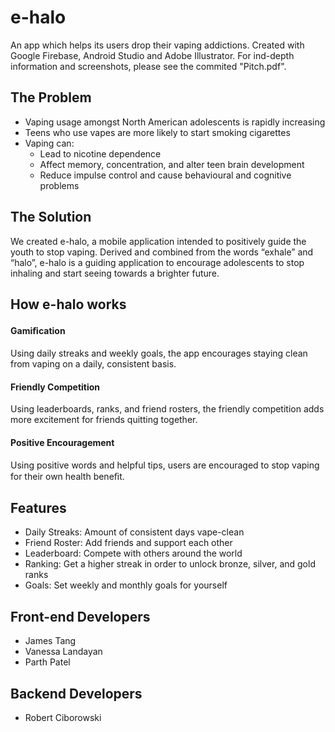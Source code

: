# e-halo
An app which helps its users drop their vaping addictions. Created with Google Firebase, Android Studio and Adobe Illustrator. For ind-depth information and screenshots, please see the commited "Pitch.pdf".

## The Problem
* Vaping usage amongst North American adolescents is rapidly increasing 
* Teens who use vapes are more likely to start smoking cigarettes 
* Vaping can: 
  * Lead to nicotine dependence
  * Affect memory, concentration, and alter teen brain development 
  * Reduce impulse control and cause behavioural and cognitive problems
  
## The Solution
We created e-halo, a mobile application intended to positively guide the youth to stop vaping. Derived and combined from the words “exhale” and “halo”, e-halo is a guiding application to encourage adolescents to stop inhaling and start seeing towards a brighter future.

## How e-halo works
#### Gamiﬁcation
Using daily streaks and weekly goals, the app encourages staying clean from vaping on a daily, consistent basis.
#### Friendly Competition
Using leaderboards, ranks, and friend rosters, the friendly competition adds more excitement for friends quitting together.
#### Positive Encouragement
Using positive words and helpful tips, users are encouraged to stop vaping for their own health beneﬁt.

## Features
* Daily Streaks: Amount of consistent days vape-clean
* Friend Roster: Add friends and support each other
* Leaderboard: Compete with others around the world
* Ranking: Get a higher streak in order to unlock bronze, silver, and gold ranks
* Goals: Set weekly and monthly goals for yourself

## Front-end Developers
- James Tang
- Vanessa Landayan
- Parth Patel

## Backend Developers
- Robert Ciborowski
